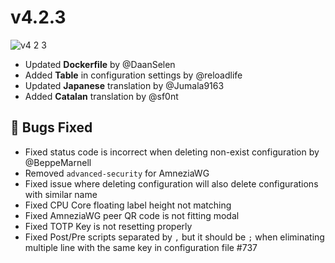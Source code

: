 # v4.2.3

![v4 2 3](https://wgdashboard-resources.tor1.cdn.digitaloceanspaces.com/Releases/v4.2.3.png)

- Updated **Dockerfile** by @DaanSelen
- Added **Table** in configuration settings by @reloadlife
- Updated **Japanese** translation by @Jumala9163
- Added **Catalan** translation by @sf0nt

## 🧐 Bugs Fixed

- Fixed status code is incorrect when deleting non-exist configuration by @BeppeMarnell
- Removed `advanced-security` for AmneziaWG
- Fixed issue where deleting configuration will also delete configurations with similar name
- Fixed CPU Core floating label height not matching
- Fixed AmneziaWG peer QR code is not fitting modal
- Fixed TOTP Key is not resetting properly
- Fixed Post/Pre scripts separated by `,` but it should be `;` when eliminating multiple line with the same key in configuration file #737 